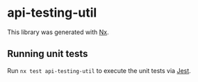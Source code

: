 # api-testing-util

This library was generated with [Nx](https://nx.dev).

## Running unit tests

Run `nx test api-testing-util` to execute the unit tests via [Jest](https://jestjs.io).
